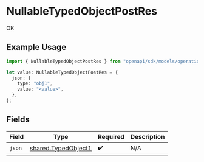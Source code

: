 # NullableTypedObjectPostRes

OK

## Example Usage

```typescript
import { NullableTypedObjectPostRes } from "openapi/sdk/models/operations";

let value: NullableTypedObjectPostRes = {
  json: {
    type: "obj1",
    value: "<value>",
  },
};
```

## Fields

| Field                                                             | Type                                                              | Required                                                          | Description                                                       |
| ----------------------------------------------------------------- | ----------------------------------------------------------------- | ----------------------------------------------------------------- | ----------------------------------------------------------------- |
| `json`                                                            | [shared.TypedObject1](../../../sdk/models/shared/typedobject1.md) | :heavy_check_mark:                                                | N/A                                                               |